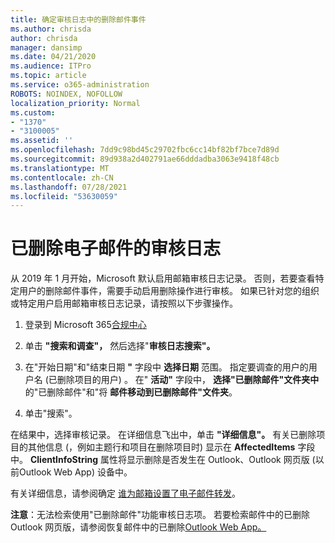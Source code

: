 ```yaml
---
title: 确定审核日志中的删除邮件事件
ms.author: chrisda
author: chrisda
manager: dansimp
ms.date: 04/21/2020
ms.audience: ITPro
ms.topic: article
ms.service: o365-administration
ROBOTS: NOINDEX, NOFOLLOW
localization_priority: Normal
ms.custom:
- "1370"
- "3100005"
ms.assetid: ''
ms.openlocfilehash: 7dd9c98bd45c29702fbc6cc14bf82bf7bce7d89d
ms.sourcegitcommit: 89d938a2d402791ae66dddadba3063e9418f48cb
ms.translationtype: MT
ms.contentlocale: zh-CN
ms.lasthandoff: 07/28/2021
ms.locfileid: "53630059"
---
```

# <a name="audit-logs-for-deleted-email-messages"></a>已删除电子邮件的审核日志

从 2019 年 1 月开始，Microsoft 默认启用邮箱审核日志记录。 否则，若要查看特定用户的删除邮件事件，需要手动启用删除操作进行审核。 如果已针对您的组织或特定用户启用邮箱审核日志记录，请按照以下步骤操作。

1. 登录到 Microsoft 365[合规中心](https://protection.office.com/)

2. 单击 **"搜索和调查"，** 然后选择"**审核日志搜索"。**

3. 在"开始日期"和"结束日期 **"** 字段中 **选择日期** 范围。 指定要调查的用户的用户名 (已删除项目的用户) 。 在" **活动"** 字段中， **选择"已删除邮件"文件夹中** 的"已删除邮件"和"将 **邮件移动到已删除邮件"文件夹**。

4. 单击"搜索"。

在结果中，选择审核记录。 在详细信息飞出中，单击 **"详细信息"。** 有关已删除项目的其他信息 (，例如主题行和项目在删除项目时) 显示在 **AffectedItems** 字段中。 **ClientInfoString** 属性将显示删除是否发生在 Outlook、Outlook 网页版 (以前Outlook Web App) 设备中。

有关详细信息，请参阅确定 [谁为邮箱设置了电子邮件转发](/microsoft-365/compliance/auditing-troubleshooting-scenarios#determine-if-a-user-deleted-email-items)。

**注意**：无法检索使用"已删除邮件"功能审核日志项。 若要检索邮件中的已删除Outlook 网页版，请参阅恢复邮件中的已删除[Outlook Web App。](https://support.office.com/article/C3D8FC15-EEEF-4F1C-81DF-E27964B7EDD4)
